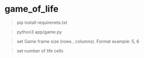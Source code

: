 # game_of_life 
> pip install requirenets.txt 

> python3 app/game.py 

> set Game frame size (rows , columns). Format example: 5, 6 

> set number of life cells
